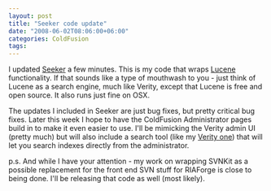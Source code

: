 ```yaml
---
layout: post
title: "Seeker code update"
date: "2008-06-02T08:06:00+06:00"
categories: ColdFusion 
tags: 
---
```


I updated <a href="http://seeker.riaforge.org">Seeker</a> a few minutes. This is my code that wraps <a href="http://lucene.apache.org/">Lucene</a> functionality. If that sounds like a type of mouthwash to you - just think of Lucene as a search engine, much like Verity, except that Lucene is free and open source. It also runs just fine on OSX. 

The updates I included in Seeker are just bug fixes, but pretty critical bug fixes. Later this week I hope to have the ColdFusion Administrator pages build in to make it even easier to use. I'll be mimicking the Verity admin UI (pretty much) but will also include a search tool (like my <a href="http://www.raymondcamden.com/index.cfm/2007/10/17/ColdFusion-Administrator-Extension--Verity-Searcher">Verity one</a>) that will let you search indexes directly from the administrator. 

p.s. And while I have your attention - my work on wrapping SVNKit as a possible replacement for the front end SVN stuff for RIAForge is close to being done. I'll be releasing that code as well (most likely).